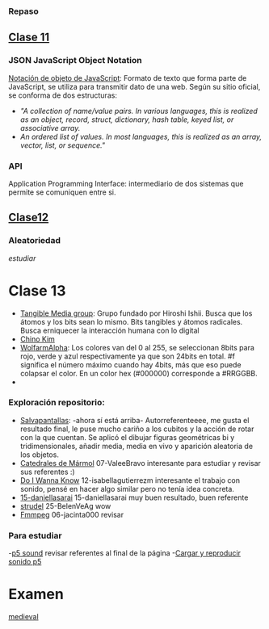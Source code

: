 ### Repaso

## [Clase 11](https://github.com/disenoUDP/dis9034-2024-1/tree/main/clases/clase-11)

### JSON JavaScript Object Notation

[Notación de objeto de JavaScript](https://www.json.org/json-en.html): Formato de texto que forma parte de JavaScript, se utiliza para transmitir dato de una web. Según su sitio oficial, se conforma de dos estructuras:

- _"A collection of name/value pairs. In various languages, this is realized as an object, record, struct, dictionary, hash table, keyed list, or associative array._
- _An ordered list of values. In most languages, this is realized as an array, vector, list, or sequence."_

### API

Application Programming Interface: intermediario de dos sistemas que permite se comuniquen entre si.

## [Clase12](https://github.com/disenoUDP/dis9034-2024-1/tree/main/clases/clase-12)

### Aleatoriedad

_estudiar_

# Clase 13

- [Tangible Media group](https://www.media.mit.edu/groups/tangible-media/overview/): Grupo fundado por Hiroshi Ishii. Busca que los átomos y los bits sean lo mismo. Bits tangibles y átomos radicales. Busca erniquecer la interacción humana con lo digital
- [Chino Kim](https://chino.kim/rube-telephone)
- [WolfarmAlpha](https://www.wolfarmalpha.com): Los colores van del 0 al 255, se seleccionan 8bits para rojo, verde y azul respectivamente ya que son 24bits en total. #f significa el número máximo cuando hay 4bits, más que eso puede colapsar el color. En un color hex (#000000) corresponde a #RRGGBB.
-

### Exploración repositorio:

- [Salvapantallas](https://github.com/cielqz/dis9034-2024-1/blob/main/estudiantes/10-cielqz/clase-10/README.md): -ahora sí está arriba- Autorreferenteeee, me gusta el resultado final, le puse mucho cariño a los cubitos y la acción de rotar con la que cuentan. Se aplicó el dibujar figuras geométricas bi y tridimensionales, añadir media, media en vivo y aparición aleatoria de los objetos.
- [Catedrales de Mármol](https://github.com/disenoUDP/dis9034-2024-1/tree/main/estudiantes/07-ValeeBravo/clase-10) 07-ValeeBravo interesante para estudiar y revisar sus referentes :)
- [Do I Wanna Know](https://github.com/disenoUDP/dis9034-2024-1/tree/main/estudiantes/12-isabellagutierrezm/clase-10) 12-isabellagutierrezm interesante el trabajo con sonido, pensé en hacer algo similar pero no tenía idea concreta.
- [15-daniellasarai](https://github.com/disenoUDP/dis9034-2024-1/tree/main/estudiantes/15-daniellasarai/clase-10) 15-daniellasarai muy buen resultado, buen referente
- [strudel](https://github.com/disenoUDP/dis9034-2024-1/tree/main/estudiantes/25-BelenVeAg/clase-10) 25-BelenVeAg wow
- [Fmmpeg](https://github.com/disenoUDP/dis9034-2024-1/tree/main/estudiantes/06-jacinta000/clase-10) 06-jacinta000 revisar

### Para estudiar

-[p5 sound](https://github.com/processing/p5.js-sound) revisar referentes al final de la página -[Cargar y reproducir sonido p5](https://p5js.org/es/examples/sound-load-and-play-sound.html)

# Examen

[medieval](https://editor.p5js.org/cielqz/sketches/-duCxgeM_)
